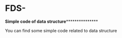 # FDS-
**************************************Simple code of data structure*****************************************************

You can find some simple code related to data structure
